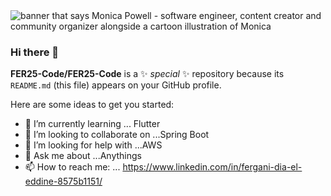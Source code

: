 <img src="https://raw.githubusercontent.com/FER25-Code/FER25-Code/master/developer.png" alt="banner that says Monica Powell - software engineer, content creator and community organizer alongside a cartoon illustration of Monica">


### Hi there 👋


**FER25-Code/FER25-Code** is a ✨ _special_ ✨ repository because its `README.md` (this file) appears on your GitHub profile.

Here are some ideas to get you started:


- 🌱 I’m currently learning ... Flutter
- 👯 I’m looking to collaborate on ...Spring Boot
- 🤔 I’m looking for help with ...AWS
- 💬 Ask me about ...Anythings 
- 📫 How to reach me: ... https://www.linkedin.com/in/fergani-dia-el-eddine-8575b1151/


